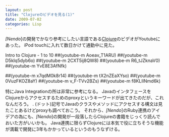 ```yaml
---
layout: post
title: "Clojureのビデオを見る(1)"
date: 2009-07-02
categories: Lisp
---
```

*[Nendo*]の開発でかなり参考にしたい言語である[Clojure](http://clojure.org/)のビデオがYoutubeにあった。
iPod touchに入れて数日かけて通勤中に見た。

 Intro to Clojure - 1 to 10
 ##(youtube-m Aoeav_T1ARU)  ##(youtube-m D5kIq5dyb6o)  ##(youtube-m 2CXT5ij8QW8)  ##(youtube-m R6_tJZknaV0)  ##(youtube-m YvE8E3AfNfk) 
 
 ##(youtube-m x7qdM0k8r14)  ##(youtube-m tX2nZEaXYso)  ##(youtube-m 0VuzFKOZ8aY)  ##(youtube-m v_F-TVv2BZs)  ##(youtube-m f8KLIINmd6k) 

特にJava Integrationの所は非常に参考になる。
JavaのインタフェースをClojureからアクセスするためのproxyというキーワードが出てきたのだが、これなんだろう。
. (ドット)記号でJavaのクラスやメソッドにアクセスする構文は見たことあるけどproxyも調べておこう。
それから、*[Nendo*]のRuby連携のアイデアの為にも、*[Nendo*]の開発が一段落したらClojureの書籍をじっくり読んでおいた方がいいかも。
Java連携に限らずClojureには本気で役に立ちそうな機能が満載で開発に3年もかかっているというのもうなずける。
